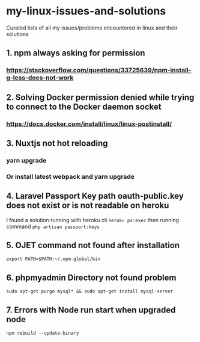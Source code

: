 # my-linux-issues-and-solutions
Curated lists of all my issues/problems encountered in linux and their solutions

## 1. npm always asking for permission
### https://stackoverflow.com/questions/33725639/npm-install-g-less-does-not-work

## 2. Solving Docker permission denied while trying to connect to the Docker daemon socket
### https://docs.docker.com/install/linux/linux-postinstall/

## 3. Nuxtjs not hot reloading
### yarn upgrade
### Or install latest webpack and yarn upgrade

## 4. Laravel Passport Key path oauth-public.key does not exist or is not readable on heroku
I found a solution running with heroku cli `heroku ps:exec` then running command `php artisan passport:keys`

## 5. OJET command not found after installation
`export PATH=$PATH:~/.npm-global/bin`

## 6. phpmyadmin Directory not found problem
`sudo apt-get purge mysql* && sudo apt-get install mysql-server`

## 7. Errors with Node run start when upgraded node
`npm rebuild --update-binary`
